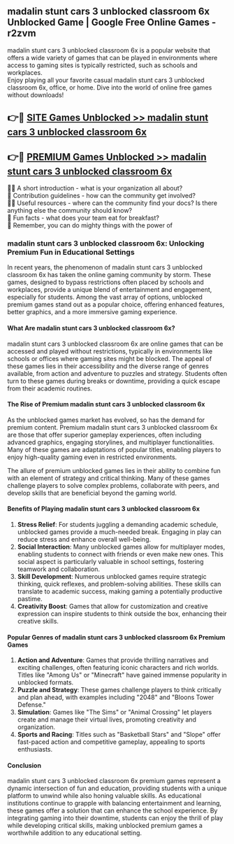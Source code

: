 ## madalin stunt cars 3 unblocked classroom 6x Unblocked Game | Google Free Online Games - r2zvm

madalin stunt cars 3 unblocked classroom 6x is a popular website that offers a wide variety of games that can be played in environments where access to gaming sites is typically restricted, such as schools and workplaces.  
Enjoy playing all your favorite casual madalin stunt cars 3 unblocked classroom 6x, office, or home. Dive into the world of online free games without downloads!

## 👉🔴 [SITE Games Unblocked >> madalin stunt cars 3 unblocked classroom 6x](http://news.freeplayer.one?title=madalin_stunt_cars_3_unblocked_classroom_6x&ref=8D)

## 👉🔴 [PREMIUM Games Unblocked >> madalin stunt cars 3 unblocked classroom 6x](http://news.freeplayer.one?title=madalin_stunt_cars_3_unblocked_classroom_6x&ref=8D)

🙋‍♀️ A short introduction - what is your organization all about?  
🌈 Contribution guidelines - how can the community get involved?  
👩‍💻 Useful resources - where can the community find your docs? Is there anything else the community should know?  
🍿 Fun facts - what does your team eat for breakfast?  
🧙 Remember, you can do mighty things with the power of 

### madalin stunt cars 3 unblocked classroom 6x: Unlocking Premium Fun in Educational Settings

In recent years, the phenomenon of madalin stunt cars 3 unblocked classroom 6x has taken the online gaming community by storm. These games, designed to bypass restrictions often placed by schools and workplaces, provide a unique blend of entertainment and engagement, especially for students. Among the vast array of options, unblocked premium games stand out as a popular choice, offering enhanced features, better graphics, and a more immersive gaming experience.

#### What Are madalin stunt cars 3 unblocked classroom 6x?

madalin stunt cars 3 unblocked classroom 6x are online games that can be accessed and played without restrictions, typically in environments like schools or offices where gaming sites might be blocked. The appeal of these games lies in their accessibility and the diverse range of genres available, from action and adventure to puzzles and strategy. Students often turn to these games during breaks or downtime, providing a quick escape from their academic routines.

#### The Rise of Premium madalin stunt cars 3 unblocked classroom 6x

As the unblocked games market has evolved, so has the demand for premium content. Premium madalin stunt cars 3 unblocked classroom 6x are those that offer superior gameplay experiences, often including advanced graphics, engaging storylines, and multiplayer functionalities. Many of these games are adaptations of popular titles, enabling players to enjoy high-quality gaming even in restricted environments.

The allure of premium unblocked games lies in their ability to combine fun with an element of strategy and critical thinking. Many of these games challenge players to solve complex problems, collaborate with peers, and develop skills that are beneficial beyond the gaming world.

#### Benefits of Playing madalin stunt cars 3 unblocked classroom 6x

1.  **Stress Relief**: For students juggling a demanding academic schedule, unblocked games provide a much-needed break. Engaging in play can reduce stress and enhance overall well-being.
2.  **Social Interaction**: Many unblocked games allow for multiplayer modes, enabling students to connect with friends or even make new ones. This social aspect is particularly valuable in school settings, fostering teamwork and collaboration.
3.  **Skill Development**: Numerous unblocked games require strategic thinking, quick reflexes, and problem-solving abilities. These skills can translate to academic success, making gaming a potentially productive pastime.
4.  **Creativity Boost**: Games that allow for customization and creative expression can inspire students to think outside the box, enhancing their creative skills.

#### Popular Genres of madalin stunt cars 3 unblocked classroom 6x Premium Games

1.  **Action and Adventure**: Games that provide thrilling narratives and exciting challenges, often featuring iconic characters and rich worlds. Titles like "Among Us" or "Minecraft" have gained immense popularity in unblocked formats.
2.  **Puzzle and Strategy**: These games challenge players to think critically and plan ahead, with examples including "2048" and "Bloons Tower Defense."
3.  **Simulation**: Games like "The Sims" or "Animal Crossing" let players create and manage their virtual lives, promoting creativity and organization.
4.  **Sports and Racing**: Titles such as "Basketball Stars" and "Slope" offer fast-paced action and competitive gameplay, appealing to sports enthusiasts.

#### Conclusion

madalin stunt cars 3 unblocked classroom 6x premium games represent a dynamic intersection of fun and education, providing students with a unique platform to unwind while also honing valuable skills. As educational institutions continue to grapple with balancing entertainment and learning, these games offer a solution that can enhance the school experience. By integrating gaming into their downtime, students can enjoy the thrill of play while developing critical skills, making unblocked premium games a worthwhile addition to any educational setting.